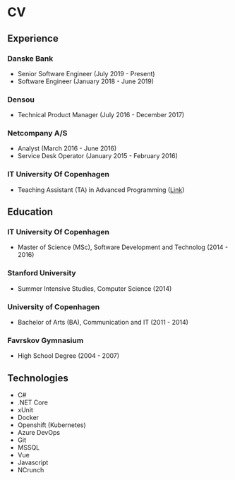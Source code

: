 # CV

## Experience

### Danske Bank

- Senior Software Engineer (July 2019 - Present)
- Software Engineer (January 2018 - June 2019)

### Densou

- Technical Product Manager (July 2016 - December 2017)

### Netcompany A/S

- Analyst (March 2016 - June 2016)
- Service Desk Operator (January 2015 - February 2016)

### IT University Of Copenhagen

- Teaching Assistant (TA) in Advanced Programming ([Link](https://mit.itu.dk/ucs/cb_www/coursetrap.sml?print_friendly_p=t&mode=search&course_id=1793517))

## Education

### IT University Of Copenhagen

- Master of Science (MSc), Software Development and Technolog (2014 - 2016)

### Stanford University

- Summer Intensive Studies, Computer Science (2014)

### University of Copenhagen

- Bachelor of Arts (BA), Communication and IT (2011 - 2014)

### Favrskov Gymnasium

- High School Degree (2004 - 2007)

## Technologies

- C#
- .NET Core
- xUnit
- Docker
- Openshift (Kubernetes)
- Azure DevOps
- Git
- MSSQL
- Vue
- Javascript
- NCrunch

